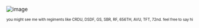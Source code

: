 ![image](https://static.wikia.nocookie.net/battlefordreamisland/images/3/35/Official_BFB_30_Thumbnail.jpg/revision/latest/scale-to-width-down/1000?cb=20210409223059)

<sup><sub>you might see me with regiments like CRDU, DSDF, GS, SBR, RF, 656TH, AVU, TFT, 72nd. feel free to say hi</sub></sup>
